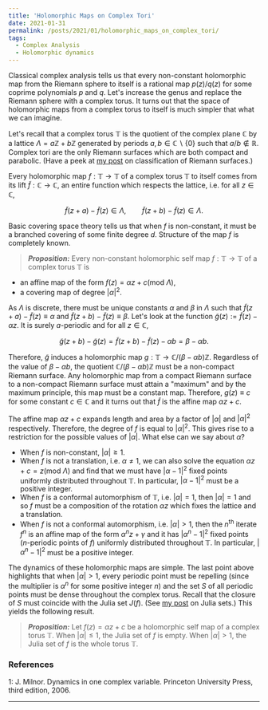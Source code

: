 ```yaml
---
title: 'Holomorphic Maps on Complex Tori'
date: 2021-01-31
permalink: /posts/2021/01/holomorphic_maps_on_complex_tori/
tags:
  - Complex Analysis
  - Holomorphic dynamics
---
```


Classical complex analysis tells us that every non-constant holomorphic map from the Riemann sphere to itself is a rational map $p(z)/q(z)$ for some coprime polynomials $p$ and $q$. Let's increase the genus and replace the Riemann sphere with a complex torus. It turns out that the space of holomorphic maps from a complex torus to itself is much simpler that what we can imagine.

Let's recall that a complex torus $\mathbb{T}$ is the quotient of the complex plane $\mathbb{C}$ by a lattice $\Lambda = a\mathbb{Z} + b\mathbb{Z}$ generated by periods $a,b \in \mathbb{C} \backslash \{0\}$ such that $a/b \not\in \mathbb{R}$. Complex tori are the only Riemann surfaces which are both compact and parabolic. (Have a peek at [my post](/posts/2020/07/classification/) on classification of Riemann surfaces.)

Every holomorphic map $f: \mathbb{T} \to \mathbb{T}$ of a complex torus $\mathbb{T}$ to itself comes from its lift $\tilde{f} :\mathbb{C} \to \mathbb{C}$, an entire function which respects the lattice, i.e. for all $z \in \mathbb{C}$,

$$
\tilde{f}(z+a) - \tilde{f}(z) \in \Lambda, \qquad \tilde{f}(z+b) - \tilde{f}(z) \in \Lambda.
$$

Basic covering space theory tells us that when $f$ is non-constant, it must be a branched covering of some finite degree $d$. Structure of the map $f$ is completely known.

> **_Proposition:_** Every non-constant holomorphic self map $f: \mathbb{T} \to \mathbb{T}$ of a complex torus $\mathbb{T}$ is
* an affine map of the form $f(z)=\alpha z + c (\text{mod }\Lambda)$,
* a covering map of degree $\vert \alpha \vert^2$.

As $\Lambda$ is discrete, there must be unique constants $\alpha$ and $\beta$ in $\Lambda$ such that $\tilde{f}(z+a) - \tilde{f}(z) \equiv \alpha$ and $\tilde{f}(z+b) - \tilde{f}(z) \equiv \beta$. Let's look at the function $\tilde{g}(z):=\tilde{f}(z)-\alpha z$. It is surely $a$-periodic and for all $z \in \mathbb{C}$,

$$
\tilde{g}(z+b)-\tilde{g}(z) = \tilde{f}(z+b) - \tilde{f}(z) - \alpha b = \beta - \alpha b.
$$

Therefore, $\tilde{g}$ induces a holomorphic map $g: \mathbb{T} \to \mathbb{C}/(\beta - \alpha b)\mathbb{Z}$. Regardless of the value of $\beta - \alpha b$, the quotient $\mathbb{C}/(\beta - \alpha b)\mathbb{Z}$ must be a non-compact Riemann surface. Any holomorphic map from a compact Riemann surface to a non-compact Riemann surface must attain a "maximum" and by the maximum principle, this map must be a constant map. Therefore, $g(z) \equiv c$ for some constant $c \in \mathbb{C}$ and it turns out that $\tilde{f}$ is the affine map $\alpha z + c$.

The affine map $\alpha z+c$ expands length and area by a factor of $\vert \alpha \vert$ and $\vert \alpha \vert^2$ respectively. Therefore, the degree of $f$ is equal to $\vert \alpha \vert^2$. This gives rise to a restriction for the possible values of $\vert \alpha\vert$. What else can we say about $\alpha$?
* When $f$ is non-constant, $\vert \alpha \vert \geq 1$.
* When $f$ is not a translation, i.e. $\alpha \neq 1$, we can also solve the equation $\alpha z + c = z (\text{mod } \Lambda)$ and find that we must have $\vert \alpha - 1\vert^2$ fixed points uniformly distributed throughout $\mathbb{T}$. In particular, $\vert \alpha - 1\vert^2$ must be a positive integer.
* When $f$ is a conformal automorphism of $\mathbb{T}$, i.e. $\vert \alpha\vert=1$, then $\vert \alpha \vert = 1$ and so $f$ must be a composition of the rotation $\alpha z$ which fixes the lattice and a translation.
* When $f$ is not a conformal automorphism, i.e. $\vert \alpha\vert>1$, then the $n^{\text{th}}$ iterate $f^n$ is an affine map of the form $\alpha^n z + \gamma$ and it has $\vert \alpha^n -1\vert^2$ fixed points ($n$-periodic points of $f$) uniformly distributed throughout $\mathbb{T}$. In particular, $\vert \alpha^n - 1\vert^2$ must be a positive integer.

The dynamics of these holomorphic maps are simple. The last point above highlights that when $\vert \alpha \vert > 1$, every periodic point must be repelling (since the multiplier is $\alpha^n$ for some positive integer $n$) and the set $S$ of all periodic points must be dense throughout the complex torus. Recall that the closure of $S$ must coincide with the Julia set $J(f)$. (See [my post](/posts/2020/06/fatou_and_julia/) on Julia sets.) This yields the following result.

> **_Proposition:_** Let $f(z) = \alpha z + c$ be a holomorphic self map of a complex torus $\mathbb{T}$. When $\vert \alpha \vert \leq 1$, the Julia set of $f$ is empty. When $\vert \alpha \vert > 1$, the Julia set of $f$ is the whole torus $\mathbb{T}$.

### References

<a name="fn1">1</a>: J. Milnor. Dynamics in one complex variable. Princeton University Press, third edition, 2006.  

------
